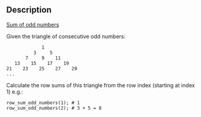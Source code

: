 ## Description

[Sum of odd numbers](https://www.codewars.com/kata/sum-of-odd-numbers)

Given the triangle of consecutive odd numbers:
```
             1
          3     5
       7     9    11
   13    15    17    19
21    23    25    27    29
...
```

Calculate the row sums of this triangle from the row index (starting at index 1) e.g.:
```
row_sum_odd_numbers(1); # 1
row_sum_odd_numbers(2); # 3 + 5 = 8
```